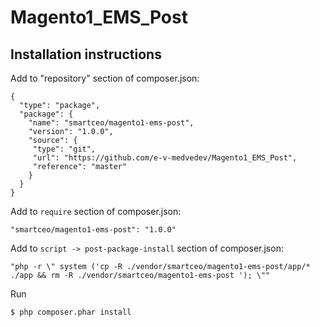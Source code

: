 # Magento1_EMS_Post
## Installation instructions
Add to "repository" section of composer.json:
```
{
  "type": "package",
  "package": {
    "name": "smartceo/magento1-ems-post",
    "version": "1.0.0",
    "source": {
     "type": "git",
     "url": "https://github.com/e-v-medvedev/Magento1_EMS_Post",
     "reference": "master"
    }
  }
}
```
Add to `require` section of composer.json:
```
"smartceo/magento1-ems-post": "1.0.0"
```

Add to `script -> post-package-install` section of composer.json:
```
"php -r \" system ('cp -R ./vendor/smartceo/magento1-ems-post/app/* ./app && rm -R ./vendor/smartceo/magento1-ems-post '); \""
```
Run
```
$ php composer.phar install
```    
